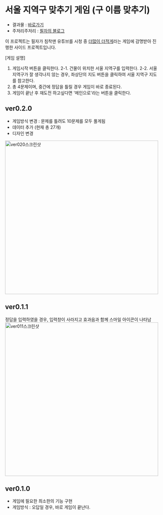 # 서울 지역구 맞추기 게임 (구 이름 맞추기)

* 결과물 : <a href="https://jyy1554.github.io/gu-quiz/">바로가기<a>
* 주저리주저리 : <a href="https://blog.naver.com/uyon77/222660387973">필자의 블로그<a>

이 프로젝트는 필자가 침착맨 유튜브를 시청 중 <a href="https://www.higherlowerkorea.com/">더많이 더적게<a>라는 게임에 감명받아 진행한 사이드 프로젝트입니다.

[게임 설명]
1. 게임시작 버튼을 클릭한다.
2-1. 건물이 위치한 서울 지역구를 입력한다.
2-2. 서울 지역구가 잘 생각나지 않는 경우, 좌상단의 지도 버튼을 클릭하여 서울 지역구 지도를 참고한다.
3. 총 4문제이며, 중간에 정답을 틀릴 경우 게임이 바로 종료된다.
4. 게임이 끝난 후 재도전 하고싶다면 '메인으로'라는 버튼을 클릭한다.

  

## ver0.2.0
- 게임방식 변경 : 문제를 틀려도 10문제를 모두 풀게됨
- 데이터 추가 (현재 총 27개)
- 디자인 변경
<img width="500" alt="ver020스크린샷" src="https://user-images.githubusercontent.com/74459565/156156255-77599ae8-f87f-4b0c-98ba-20c48dc4759f.png">

  
  
  
## ver0.1.1
정답을 입력하였을 경우, 입력창이 사라지고 효과음과 함께 스마일 아이콘이 나타남
<img width="500" alt="ver011스크린샷" src="https://user-images.githubusercontent.com/74459565/156127731-564b09c9-1f58-4e2b-8541-2c0b9bf6b468.png">

  
  
  
  
## ver0.1.0
- 게임에 필요한 최소한의 기능 구현
- 게임방식 : 오답일 경우, 바로 게임이 끝난다.
